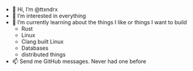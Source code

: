 - 👋 Hi, I’m @ttxndrx
- 👀 I’m interested in everything
- 🌱 I’m currently learning about the things I like or things I want to build
  - Rust
  - Linux
  - Clang built Linux
  - Databases
  - distributed things
- 📫 Send me GitHub messages. Never had one before

<!---
ttxndrx/ttxndrx is a ✨ special ✨ repository because its `README.md` (this file) appears on your GitHub profile.
You can click the Preview link to take a look at your changes.
--->
